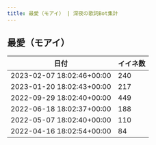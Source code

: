 ```yaml
---
title: 最愛（モアイ） | 深夜の歌詞Bot集計
---
```

## 最愛（モアイ）

|日付|イイネ数|
|-|-|
|2023-02-07 18:02:46+00:00|240|
|2023-01-20 18:02:43+00:00|217|
|2022-09-29 18:02:40+00:00|449|
|2022-06-18 18:02:37+00:00|188|
|2022-05-07 18:02:40+00:00|110|
|2022-04-16 18:02:54+00:00|84|
